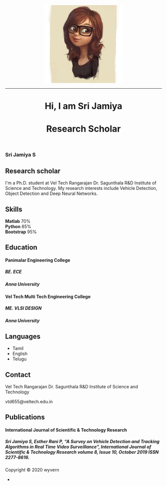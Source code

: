 <!DOCTYPE html>
<html lang="en">
<head>
	<meta charset="utf-8">
	<!--<title>Sri Jamiya S </title>-->
	<meta http-equiv="X-UA-Compatible" content="IE=Edge">
	<meta name="viewport" content="width=device-width, initial-scale=1">
	<meta name="keywords" content="">
	<meta name="description" content="">
<!-- 
Easy Profile Template
http://www.templatemo.com/tm-467-easy-profile
-->
	<!-- stylesheet css -->
	<link rel="stylesheet" href="css/bootstrap.min.css">
	<link rel="stylesheet" href="css/font-awesome.min.css">
	<link rel="stylesheet" href="css/templatemo-orange.css">
</head>
<body data-spy="scroll" data-target=".navbar-collapse">

<!-- preloader section -->
<div class="preloader">
	<div class="sk-spinner sk-spinner-wordpress">
       <span class="sk-inner-circle"></span>
     </div>
</div>

<!-- header section -->
<header>
	<div class="container">
		<div class="row">
			<div class="col-md-12 col-sm-12">
				<img src="images/tm-easy-profile.jpg" class="img-responsive img-circle tm-border" alt="templatemo easy profile">
				<hr>
				<h1 class="tm-title bold shadow">Hi, I am Sri Jamiya</h1>
				<h1 class="white bold shadow">Research Scholar</h1>
			</div>
		</div>
	</div>
</header>

<!-- about and skills section -->
<section class="container">
	<div class="row">
		<div class="col-md-6 col-sm-12">
			<div class="about">
				<h3 class="accent">Sri Jamiya S</h3>
				<h2>Research scholar</h2>
				<p>I'm a Ph.D. student at Vel Tech Rangarajan Dr. Sagunthala R&D Institute of Science and Technology. My research
interests include Vehicle Detection, Object Detection and Deep Neural Networks.</p>
			</div>
		</div>
		<div class="col-md-6 col-sm-12">
			<div class="skills">
				<h2 class="white">Skills</h2>
				<strong>Matlab</strong>
				<span class="pull-right">70%</span>
					<div class="progress">
						<div class="progress-bar progress-bar-primary" role="progressbar" 
                        aria-valuenow="70" aria-valuemin="0" aria-valuemax="100" style="width: 70%;"></div>
					</div>
				<strong>Python</strong>
				<span class="pull-right">85%</span>
					<div class="progress">
						<div class="progress-bar progress-bar-primary" role="progressbar" 
                        aria-valuenow="85" aria-valuemin="0" aria-valuemax="100" style="width: 85%;"></div>
					</div>
				<strong>Bootstrap</strong>
				<span class="pull-right">95%</span>
					<div class="progress">
						<div class="progress-bar progress-bar-primary" role="progressbar" 
                        aria-valuenow="95" aria-valuemin="0" aria-valuemax="100" style="width: 95%;"></div>
					</div>
			</div>
		</div>
	</div>
</section>

<!-- education and languages -->
<section class="container">
	<div class="row">
		<div class="col-md-8 col-sm-12">
			<div class="education">
				<h2 class="white">Education</h2>
					<div class="education-content">
						<h4 class="education-title accent">Panimalar Engineering College</h4>
							<div class="education-school">
								<h5>BE. ECE</h5><span></span>
								<h5>Anna University</h5>
							</div>
						<h4 class="education-title accent">Vel Tech Multi Tech Engineering College</h4>
							<div class="education-school">
								<h5>ME. VLSI DESIGN</h5><span></span>
								<h5>Anna University</h5>
							</div>
					</div>
			</div>
		</div>
		<div class="col-md-4 col-sm-12">
			<div class="languages">
				<h2>Languages</h2>
					<ul>
						<li>Tamil</li>
						<li>English</li>
						<li>Telugu</li>
					</ul>
			</div>
		</div>
	</div>
</section>
<!-- education and languages -->
<section class="container">
	<div class="row">
			<div class="col-md-4 col-sm-12">
			<div class="contact">
				<h2>Contact</h2>
					<p><i class="fa fa-map-marker"></i> Vel Tech Rangarajan Dr. Sagunthala R&D Institute of Science and Technology </p>
					<p><i class="fa fa-envelope"></i> vtd655@veltech.edu.in</p>
			</div>
		</div>
		<div class="col-md-8 col-sm-12">
			<div class="education">
				<h2 class="white">Publications</h2>
					<div class="education-content">
						<h4 class="education-title accent">International Journal of Scientific & Technology Research</h4>
							<div class="education-school">
								<h5>Sri Jamiya S, Esther Rani P,  “A Survey on Vehicle Detection and Tracking Algorithms in Real Time Video Surveillance”, International Journal of Scientific & Technology Research volume 8, Issue 10, October 2019 ISSN 2277-8616.</h5><span></span>
						</div>
					</div>
			</div>
		</div>
	</div>
</section>


<!-- footer section -->
<footer>
	<div class="container">
		<div class="row">
			<div class="col-md-12 col-sm-12">
				<p>Copyright &copy; 2020 wyvern</p>
				<ul class="social-icons">
					<li><a href="#" class="fa fa-github"></a></li>
				</ul>
			</div>
		</div>
	</div>
</footer>

<!-- javascript js
<script src="js/jquery.js"></script>
<script src="js/bootstrap.min.js"></script>	
<script src="js/jquery.backstretch.min.js"></script>
<script src="js/custom.js"></script> -->	

</body>
</html>
